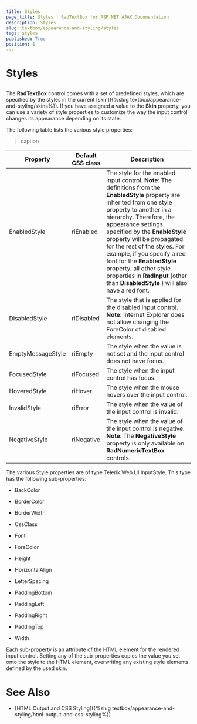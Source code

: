 ```yaml
---
title: Styles
page_title: Styles | RadTextBox for ASP.NET AJAX Documentation
description: Styles
slug: textbox/appearance-and-styling/styles
tags: styles
published: True
position: 1
---
```


# Styles



## 

The **RadTextBox** control comes with a set of predefined styles, which are specified by the styles in the current [skin]({%slug textbox/appearance-and-styling/skins%}). If you have assigned a value to the **Skin** property, you can use a variety of style properties to customize the way the input control changes its appearance depending on its state.

The following table lists the various style properties:


>caption  

| Property | Default CSS class | Description |
| ------ | ------ | ------ |
|EnabledStyle|riEnabled|The style for the enabled input control. **Note**: The definitions from the **EnabledStyle** property are inherited from one style property to another in a hierarchy. Therefore, the appearance settings specified by the **EnableStyle** property will be propagated for the rest of the styles. For example, if you specify a red font for the **EnabledStyle** property, all other style properties in **RadInput** (other than **DisabledStyle** ) will also have a red font.|
|DisabledStyle|riDisabled|The style that is applied for the disabled input control. **Note**: Internet Explorer does not allow changing the ForeColor of disabled elements.|
|EmptyMessageStyle|riEmpty|The style when the value is not set and the input control does not have focus.|
|FocusedStyle|riFocused|The style when the input control has focus.|
|HoveredStyle|riHover|The style when the mouse hovers over the input control.|
|InvalidStyle|riError|The style when the value of the input control is invalid.|
|NegativeStyle|riNegative|The style when the value of the input control is negative. **Note**: The **NegativeStyle** property is only available on **RadNumericTextBox** controls.|

The various Style properties are of type Telerik.Web.UI.InputStyle. This type has the following sub-properties:

* BackColor

* BorderColor

* BorderWidth

* CssClass

* Font

* ForeColor

* Height

* HorizontalAlign

* LetterSpacing

* PaddingBottom

* PaddingLeft

* PaddingRight

* PaddingTop

* Width

Each sub-property is an attribute of the HTML element for the rendered input control. Setting any of the sub-properties copies the value you set onto the style to the HTML element, overwriting any existing style elements defined by the used skin.

# See Also

 * [HTML Output and CSS Styling]({%slug textbox/appearance-and-styling/html-output-and-css-styling%})
